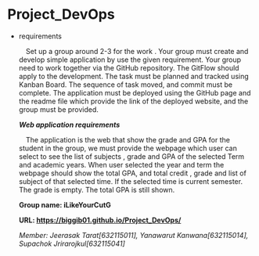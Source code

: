 # Project_DevOps

- requirements

  &emsp;Set up a group around 2-3 for the work . Your group must create and develop simple application by use the given requirement. Your group need to work together via the GitHub repository. The GitFlow should apply to the development. The task must be planned and tracked using Kanban Board. The sequence of task moved, and commit must be complete. The application must be deployed using the GitHub page and the readme file which provide the link of the deployed website, and the group must be provided.
  
  ***Web application requirements***
  
  &emsp;The application is the web that show the grade and GPA for the student in the group, we must provide the webpage which user can select to see the list of subjects , grade and GPA of the selected Term and academic years. When user selected the year and term the webpage should show the total GPA, and total credit , grade and list of subject of that selected time. If the selected time is current  semester. The grade is empty. The total GPA is still shown.
  
  __Group name: iLikeYourCutG__
  
  __URL: https://biggib01.github.io/Project_DevOps/__
  
  _Member: Jeerasak Tarat[632115011], Yanawarut Kanwana[632115014], Supachok Jrirarojkul[632115041]_
